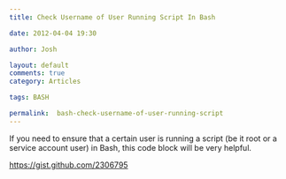 ```yaml
---
title: Check Username of User Running Script In Bash

date: 2012-04-04 19:30

author: Josh

layout: default
comments: true
category: Articles

tags: BASH

permalink:  bash-check-username-of-user-running-script
---
```

If you need to ensure that a certain user is running a script (be it
root or a service account user) in Bash, this code block will be very
helpful.

<https://gist.github.com/2306795>
